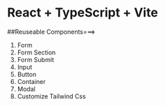 # React + TypeScript + Vite

##Reuseable Components===>
1. Form
2. Form Section
3. Form Submit
5. Input
4. Button
6. Container
7. Modal
8. Customize Tailwind Css
 

